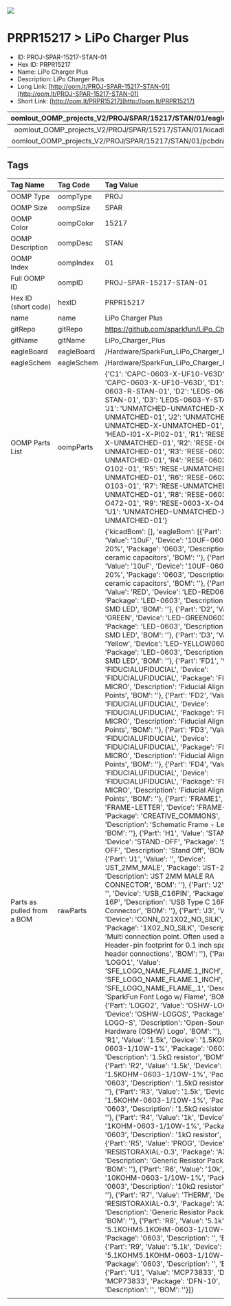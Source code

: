 


  
![][im]
# PRPR15217 > LiPo Charger Plus

- ID: PROJ-SPAR-15217-STAN-01
- Hex ID: PRPR15217
- Name: LiPo Charger Plus
- Description: LiPo Charger Plus
- Long Link: [http://oom.lt/PROJ-SPAR-15217-STAN-01](http://oom.lt/PROJ-SPAR-15217-STAN-01)
- Short Link: [http://oom.lt/PRPR15217](http://oom.lt/PRPR15217)
  

|oomlout_OOMP_projects_V2/PROJ/SPAR/15217/STAN/01/eagleImage.png|oomlout_OOMP_projects_V2/PROJ/SPAR/15217/STAN/01/eagleSchemImage.png|oomlout_OOMP_projects_V2/PROJ/SPAR/15217/STAN/01/kicadPcb3dFront.png|oomlout_OOMP_projects_V2/PROJ/SPAR/15217/STAN/01/kicadPcb3dBack.png|
| :---: | :---: | :---: | :---: |
|oomlout_OOMP_projects_V2/PROJ/SPAR/15217/STAN/01/kicadPcb3d.png|oomlout_OOMP_projects_V2/PROJ/SPAR/15217/STAN/01/bomBack.png|oomlout_OOMP_projects_V2/PROJ/SPAR/15217/STAN/01/bomFront.png|oomlout_OOMP_projects_V2/PROJ/SPAR/15217/STAN/01/pcbdraw.svg|
|oomlout_OOMP_projects_V2/PROJ/SPAR/15217/STAN/01/pcbdrawBack.svg||||

## Tags
  

|Tag Name|Tag Code|Tag Value|
| :--- | :--- | :--- |
|OOMP Type|oompType|PROJ|
|OOMP Size|oompSize|SPAR|
|OOMP Color|oompColor|15217|
|OOMP Description|oompDesc|STAN|
|OOMP Index|oompIndex|01|
|Full OOMP ID|oompID|PROJ-SPAR-15217-STAN-01|
|Hex ID (short code)|hexID|PRPR15217|
|name|name|LiPo Charger Plus|
|gitRepo|gitRepo|https://github.com/sparkfun/LiPo_Charger_Plus|
|gitName|gitName|LiPo_Charger_Plus|
|eagleBoard|eagleBoard|/Hardware/SparkFun_LiPo_Charger_Plus.brd|
|eagleSchem|eagleSchem|/Hardware/SparkFun_LiPo_Charger_Plus.sch|
|OOMP Parts List|oompParts|{'C1': 'CAPC-0603-X-UF10-V63D', 'C2': 'CAPC-0603-X-UF10-V63D', 'D1': 'LEDS-0603-R-STAN-01', 'D2': 'LEDS-0603-G-STAN-01', 'D3': 'LEDS-0603-Y-STAN-01', 'J1': 'UNMATCHED-UNMATCHED-X-UNMATCHED-01', 'J2': 'UNMATCHED-UNMATCHED-X-UNMATCHED-01', 'J3': 'HEAD-I01-X-PI02-01', 'R1': 'RESE-0603-X-UNMATCHED-01', 'R2': 'RESE-0603-X-UNMATCHED-01', 'R3': 'RESE-0603-X-UNMATCHED-01', 'R4': 'RESE-0603-X-O102-01', 'R5': 'RESE-UNMATCHED-X-UNMATCHED-01', 'R6': 'RESE-0603-X-O103-01', 'R7': 'RESE-UNMATCHED-X-UNMATCHED-01', 'R8': 'RESE-0603-X-O472-01', 'R9': 'RESE-0603-X-O472-01', 'U1': 'UNMATCHED-UNMATCHED-X-UNMATCHED-01'}|
|Parts as pulled from a BOM|rawParts|{'kicadBom': [], 'eagleBom': [{'Part': 'C1', 'Value': '10uF', 'Device': '10UF-0603-6.3V-20%', 'Package': '0603', 'Description': '10.0µF ceramic capacitors', 'BOM': ''}, {'Part': 'C2', 'Value': '10uF', 'Device': '10UF-0603-6.3V-20%', 'Package': '0603', 'Description': '10.0µF ceramic capacitors', 'BOM': ''}, {'Part': 'D1', 'Value': 'RED', 'Device': 'LED-RED0603', 'Package': 'LED-0603', 'Description': 'Red SMD LED', 'BOM': ''}, {'Part': 'D2', 'Value': 'GREEN', 'Device': 'LED-GREEN0603', 'Package': 'LED-0603', 'Description': 'Green SMD LED', 'BOM': ''}, {'Part': 'D3', 'Value': 'Yellow', 'Device': 'LED-YELLOW0603', 'Package': 'LED-0603', 'Description': 'Yellow SMD LED', 'BOM': ''}, {'Part': 'FD1', 'Value': 'FIDUCIALUFIDUCIAL', 'Device': 'FIDUCIALUFIDUCIAL', 'Package': 'FIDUCIAL-MICRO', 'Description': 'Fiducial Alignment Points', 'BOM': ''}, {'Part': 'FD2', 'Value': 'FIDUCIALUFIDUCIAL', 'Device': 'FIDUCIALUFIDUCIAL', 'Package': 'FIDUCIAL-MICRO', 'Description': 'Fiducial Alignment Points', 'BOM': ''}, {'Part': 'FD3', 'Value': 'FIDUCIALUFIDUCIAL', 'Device': 'FIDUCIALUFIDUCIAL', 'Package': 'FIDUCIAL-MICRO', 'Description': 'Fiducial Alignment Points', 'BOM': ''}, {'Part': 'FD4', 'Value': 'FIDUCIALUFIDUCIAL', 'Device': 'FIDUCIALUFIDUCIAL', 'Package': 'FIDUCIAL-MICRO', 'Description': 'Fiducial Alignment Points', 'BOM': ''}, {'Part': 'FRAME1', 'Value': 'FRAME-LETTER', 'Device': 'FRAME-LETTER', 'Package': 'CREATIVE_COMMONS', 'Description': 'Schematic Frame - Letter', 'BOM': ''}, {'Part': 'H1', 'Value': 'STAND-OFF', 'Device': 'STAND-OFF', 'Package': 'STAND-OFF', 'Description': 'Stand Off', 'BOM': ''}, {'Part': 'J1', 'Value': '', 'Device': 'JST_2MM_MALE', 'Package': 'JST-2-SMD', 'Description': 'JST 2MM MALE RA CONNECTOR', 'BOM': ''}, {'Part': 'J2', 'Value': '', 'Device': 'USB_C16PIN', 'Package': 'USB-C-16P', 'Description': 'USB Type C 16Pin Connector', 'BOM': ''}, {'Part': 'J3', 'Value': '', 'Device': 'CONN_021X02_NO_SILK', 'Package': '1X02_NO_SILK', 'Description': 'Multi connection point. Often used as Generic Header-pin footprint for 0.1 inch spaced/style header connections', 'BOM': ''}, {'Part': 'LOGO1', 'Value': 'SFE_LOGO_NAME_FLAME.1_INCH', 'Device': 'SFE_LOGO_NAME_FLAME.1_INCH', 'Package': 'SFE_LOGO_NAME_FLAME_.1', 'Description': 'SparkFun Font Logo w/ Flame', 'BOM': ''}, {'Part': 'LOGO2', 'Value': 'OSHW-LOGOS', 'Device': 'OSHW-LOGOS', 'Package': 'OSHW-LOGO-S', 'Description': 'Open-Source Hardware (OSHW) Logo', 'BOM': ''}, {'Part': 'R1', 'Value': '1.5k', 'Device': '1.5KOHM-0603-1/10W-1%', 'Package': '0603', 'Description': '1.5kΩ resistor', 'BOM': ''}, {'Part': 'R2', 'Value': '1.5k', 'Device': '1.5KOHM-0603-1/10W-1%', 'Package': '0603', 'Description': '1.5kΩ resistor', 'BOM': ''}, {'Part': 'R3', 'Value': '1.5k', 'Device': '1.5KOHM-0603-1/10W-1%', 'Package': '0603', 'Description': '1.5kΩ resistor', 'BOM': ''}, {'Part': 'R4', 'Value': '1k', 'Device': '1KOHM-0603-1/10W-1%', 'Package': '0603', 'Description': '1kΩ resistor', 'BOM': ''}, {'Part': 'R5', 'Value': 'PROG', 'Device': 'RESISTORAXIAL-0.3', 'Package': 'AXIAL-0.3', 'Description': 'Generic Resistor Package', 'BOM': ''}, {'Part': 'R6', 'Value': '10k', 'Device': '10KOHM-0603-1/10W-1%', 'Package': '0603', 'Description': '10kΩ resistor', 'BOM': ''}, {'Part': 'R7', 'Value': 'THERM', 'Device': 'RESISTORAXIAL-0.3', 'Package': 'AXIAL-0.3', 'Description': 'Generic Resistor Package', 'BOM': ''}, {'Part': 'R8', 'Value': '5.1k', 'Device': '5.1KOHM5.1KOHM-0603-1/10W-1%', 'Package': '0603', 'Description': '', 'BOM': ''}, {'Part': 'R9', 'Value': '5.1k', 'Device': '5.1KOHM5.1KOHM-0603-1/10W-1%', 'Package': '0603', 'Description': '', 'BOM': ''}, {'Part': 'U1', 'Value': 'MCP73833', 'Device': 'MCP73833', 'Package': 'DFN-10', 'Description': '', 'BOM': ''}]}|
||||



[im]: PROJ/SPAR/15217/STAN/01/kicadPcb3d_450.png
